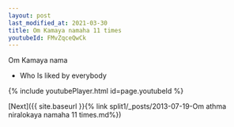 ```yaml
---
layout: post
last_modified_at: 2021-03-30
title: Om Kamaya namaha 11 times
youtubeId: FMvZqceQwCk
---
```

 
 
Om Kamaya nama 
 
 -  Who Is liked by everybody 
 
  
 
  
 
 
 
 
 
 


{% include youtubePlayer.html id=page.youtubeId %}
 
[Next]({{ site.baseurl }}{% link  split1/_posts/2013-07-19-Om athma niralokaya namaha 11 times.md%})
 
